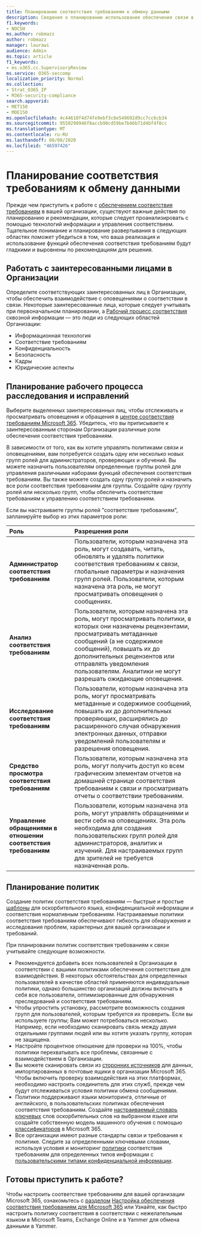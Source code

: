 ```yaml
---
title: Планирование соответствия требованиям к обмену данными
description: Сведения о планировании использования обеспечения связи в Организации.
f1.keywords:
- NOCSH
ms.author: robmazz
author: robmazz
manager: laurawi
audience: Admin
ms.topic: article
f1_keywords:
- ms.o365.cc.SupervisoryReview
ms.service: O365-seccomp
localization_priority: Normal
ms.collection:
- Strat_O365_IP
- M365-security-compliance
search.appverid:
- MET150
- MOE150
ms.openlocfilehash: 4c44610f4d74fe9ebf3c8e549692d9cc7cc6cb34
ms.sourcegitcommit: 9550298946f8accb90cd59be7b46b71d4bf4f8cc
ms.translationtype: MT
ms.contentlocale: ru-RU
ms.lasthandoff: 08/08/2020
ms.locfileid: "46597426"
---
```

# <a name="plan-for-communication-compliance"></a>Планирование соответствия требованиям к обмену данными

Прежде чем приступить к работе с [обеспечением соответствия требованиям](communication-compliance.md) в вашей организации, существуют важные действия по планированию и рекомендации, которые следует проанализировать с помощью технологий информации и управления соответствием. Тщательное понимание и планирование развертывания в следующих областях поможет убедиться в том, что ваша реализация и использование функций обеспечения соответствия требованиям будут гладкими и выровнены по рекомендациям для решения.

## <a name="work-with-stakeholders-in-your-organization"></a>Работать с заинтересованными лицами в Организации

Определите соответствующих заинтересованных лиц в Организации, чтобы обеспечить взаимодействие с оповещениями о соответствии в связи. Некоторые заинтересованные лица, которые следует учитывать при первоначальном планировании, а [Рабочий процесс соответствия](communication-compliance.md#workflow) сквозной информации — это люди из следующих областей Организации:

- Информационная технология
- Соответствие требованиям
- Конфиденциальность
- Безопасность
- Кадры
- Юридические аспекты

## <a name="plan-for-the-investigation-and-remediation-workflow"></a>Планирование рабочего процесса расследования и исправлений

Выберите выделенных заинтересованных лиц, чтобы отслеживать и просматривать оповещения и обращения в [центре соответствия требованиям Microsoft 365](https://compliance.microsoft.com/). Убедитесь, что вы приписываете к заинтересованным сторонам Организации различные роли обеспечения соответствия требованиям.

В зависимости от того, как вы хотите управлять политиками связи и оповещениями, вам потребуется создать одну или несколько новых групп ролей для администраторов, проверяющих и обучений. Вы можете назначить пользователям определенные группы ролей для управления различными наборами функций обеспечения соответствия требованиям. Вы также можете создать одну группу ролей и назначить все роли соответствия требованиям для группы. Создайте одну группу ролей или несколько групп, чтобы обеспечить соответствие требованиям к управлению соответствием требованиям.

Если вы настраиваете группы ролей "соответствие требованиям", запланируйте выбор из этих параметров роли:

|**Роль**|**Разрешения роли**|
|:-----|:-----|
| **Администратор соответствия требованиям** | Пользователи, которым назначена эта роль, могут создавать, читать, обновлять и удалять политики соответствия требованиям к связи, глобальные параметры и назначения групп ролей. Пользователи, которым назначена эта роль, не могут просматривать оповещения о сообщениях. |
| **Анализ соответствия требованиям** | Пользователи, которым назначена эта роль, могут просматривать политики, в которых они назначены рецензентами, просматривать метаданные сообщений (а не содержимое сообщений), повышать их до дополнительных рецензентов или отправлять уведомления пользователям. Аналитики не могут разрешать ожидающие оповещения. |
| **Исследование соответствия требованиям** | Пользователи, которым назначена эта роль, могут просматривать метаданные и содержимое сообщений, повышать их до дополнительных проверяющих, расширялись до расширенного случая обнаружения электронных данных, отправки уведомлений пользователям и разрешения оповещения. |
| **Средство просмотра соответствия требованиям** | Пользователи, которым назначена эта роль, могут получить доступ ко всем графическим элементам отчетов на домашней странице соответствия требованиям к связи и просматривать отчеты о соответствии требованиям. |
| **Управление обращениями в отношении соответствия требованиям** | Пользователи, которым назначена эта роль, могут управлять обращениями и вести себя на оповещениях. Эта роль необходима для создания пользовательских групп ролей для администраторов, аналитик и изучений. Для настраиваемых групп для зрителей не требуется назначенная роль. |

## <a name="plan-for-policies"></a>Планирование политик

Создание политик соответствия требованиям — быстрые и простые [шаблоны](communication-compliance-feature-reference.md#policy-templates) для оскорбительного языка, конфиденциальной информации и соответствия нормативным требованиям. Настраиваемые политики соответствия требованиям обеспечивают гибкость для обнаружения и исследования проблем, характерных для вашей организации и требований.

При планировании политик соответствия требованиям к связи учитывайте следующие возможности.

- Рекомендуется добавить всех пользователей в Организации в соответствии с вашими политиками обеспечения соответствия для взаимодействия. В некоторых обстоятельствах для определенных пользователей в качестве областей применяются индивидуальные политики, однако большинство организаций должны включать в себя все пользователи, оптимизированные для обнаружения преследований и соответствия требованиям.
- Чтобы упростить установку, рассмотрите возможность создания групп для пользователей, которым требуется их проверить. Если вы используете группы; Вам может потребоваться несколько. Например, если необходимо сканировать связь между двумя отдельными группами людей или вы хотите указать группу, которая не защищена.
- Настройте процентное отношение для проверки на 100%, чтобы политики перехватывать все проблемы, связанные с взаимодействием в Организации.
- Вы можете сканировать связи из [сторонних источников](communication-compliance-feature-reference.md#supported-communication-types) для данных, импортированных в почтовые ящики в организации Microsoft 365. Чтобы включить проверку взаимодействия на этих платформах, необходимо настроить соединитель для этих служб, прежде чем будут отслеживаться условия политики обмена сообщениями.
- Политики поддерживают языки мониторинга, отличные от английского, в пользовательских политиках обеспечения соответствия требованиям. Создайте [настраиваемый словарь ключевых](communication-compliance-feature-reference.md#custom-keyword-dictionaries) слов оскорбительных слов на выбранном языке или создайте собственную модель машинного обучения с помощью [классификаторов](classifier-getting-started-with.md) в Microsoft 365.
- Все организации имеют разные стандарты связи и требования к политике. Следите за определенными ключевыми словами, используя условия и мониторинг [политики](communication-compliance-feature-reference.md#conditional-settings) соответствия требованиям для определенных типов информации с [пользовательскими типами конфиденциальной информации](create-a-custom-sensitive-information-type.md).

## <a name="ready-to-get-started"></a>Готовы приступить к работе?

Чтобы настроить соответствие требованиям для вашей организации Microsoft 365, ознакомьтесь с [разделом](communication-compliance-case-study.md) [Настройка обеспечения соответствия требованиям для Microsoft 365](communication-compliance-configure.md) или Узнайте, как быстро настроить политику соответствия в соответствии с нежелательным языком в Microsoft Teams, Exchange Online и в Yammer для обмена данными в Yammer.
